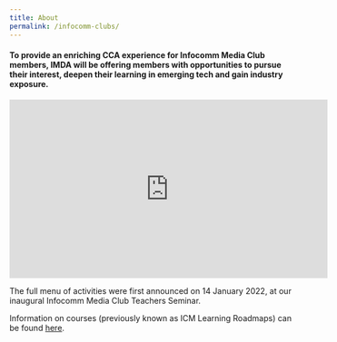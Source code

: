 ```yaml
---
title: About
permalink: /infocomm-clubs/
---
```

#### To provide an enriching CCA experience for Infocomm Media Club members, IMDA will be offering members with opportunities to pursue their interest, deepen their learning in emerging tech and gain industry exposure.

<iframe width="560" height="315" src="https://www.youtube.com/embed/EZg11sd0imk" title="YouTube video player" frameborder="0" allow="accelerometer; autoplay; clipboard-write; encrypted-media; gyroscope; picture-in-picture" allowfullscreen></iframe>

The full menu of activities were first announced on 14 January 2022, at our inaugural Infocomm Media Club Teachers Seminar. 

Information on courses (previously known as ICM Learning Roadmaps) can be found [here](/infocomm-clubs-cca/courses/).